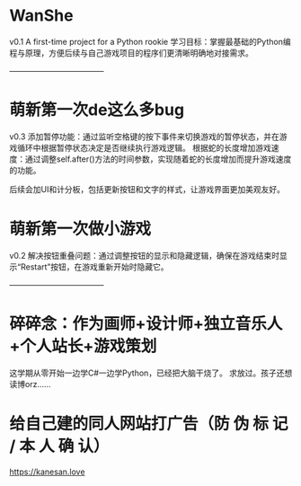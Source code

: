 # WanShe
v0.1
A first-time project for a Python rookie
学习目标：掌握最基础的Python编程与原理，方便后续与自己游戏项目的程序们更清晰明确地对接需求。

————————————

# 萌新第一次de这么多bug
v0.3
添加暂停功能：通过监听空格键的按下事件来切换游戏的暂停状态，并在游戏循环中根据暂停状态决定是否继续执行游戏逻辑。
根据蛇的长度增加游戏速度：通过调整self.after()方法的时间参数，实现随着蛇的长度增加而提升游戏速度的功能。

后续会加UI和计分板，包括更新按钮和文字的样式，让游戏界面更加美观友好。


# 萌新第一次做小游戏
v0.2
解决按钮重叠问题：通过调整按钮的显示和隐藏逻辑，确保在游戏结束时显示“Restart”按钮，在游戏重新开始时隐藏它。

————————————

# 碎碎念：作为画师+设计师+独立音乐人+个人站长+游戏策划
这学期从零开始一边学C#一边学Python，已经把大脑干烧了。
求放过。孩子还想读博orz……

# 给自己建的同人网站打广告（防 伪 标 记 / 本 人 确 认）
https://kanesan.love
